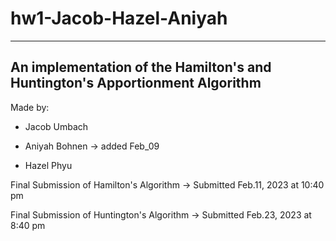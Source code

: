 # hw1-Jacob-Hazel-Aniyah

----------------------------------------------------------------------------
An implementation of the Hamilton's and Huntington's Apportionment Algorithm
----------------------------------------------------------------------------

Made by:

 * Jacob Umbach

 * Aniyah Bohnen -> added Feb_09
 
 * Hazel Phyu

 
Final Submission of Hamilton's Algorithm 
 -> Submitted Feb.11, 2023 at 10:40 pm

Final Submission of Huntington's Algorithm 
 -> Submitted Feb.23, 2023 at 8:40 pm